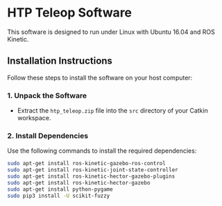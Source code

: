 # HTP Teleop Software

This software is designed to run under Linux with Ubuntu 16.04 and ROS Kinetic.

## Installation Instructions

Follow these steps to install the software on your host computer:

### 1. Unpack the Software
- Extract the `htp_teleop.zip` file into the `src` directory of your Catkin workspace.

### 2. Install Dependencies
Use the following commands to install the required dependencies:

```bash
sudo apt-get install ros-kinetic-gazebo-ros-control
sudo apt-get install ros-kinetic-joint-state-controller
sudo apt-get install ros-kinetic-hector-gazebo-plugins
sudo apt-get install ros-kinetic-hector-gazebo
sudo apt-get install python-pygame
sudo pip3 install -U scikit-fuzzy
